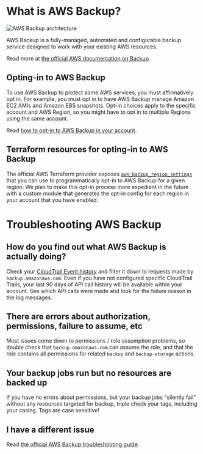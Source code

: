 # What is AWS Backup?

![AWS Backup architecture](/_docs/backup-architecture.png)

AWS Backup is a fully-managed, automated and configurable backup service designed to work with your existing AWS resources.

Read more at [the official AWS documentation on Backup](https://aws.amazon.com/backup/).

## Opting-in to AWS Backup

To use AWS Backup to protect some AWS services, you must affirmatively opt in. For example, you must opt in to have AWS Backup manage Amazon EC2 AMIs and Amazon EBS snapshots. Opt-in choices apply to the specific account and AWS Region, so you might have to opt in to multiple Regions using the same account.

Read [how to opt-in to AWS Backup in your account](https://docs.aws.amazon.com/aws-backup/latest/devguide/service-opt-in.html).

## Terraform resources for opting-in to AWS Backup

The official AWS Terraform provider exposes [`aws_backup_region_settings`](https://registry.terraform.io/providers/hashicorp/aws/latest/docs/resources/backup_region_settings) that you can use to programmatically opt-in to AWS Backup for a given region. We plan to make this opt-in process more expedient in the future with a custom module that generates the opt-in config for each region in your account that you have enabled.

# Troubleshooting AWS Backup

## How do you find out what AWS Backup is actually doing?

Check your [CloudTrail Event history](https://docs.aws.amazon.com/awscloudtrail/latest/userguide/view-cloudtrail-events.html) and filter it down to requests made by `backup.amazonaws.com`. Even if you have not configured specific CloudTrail Trails, your last 90 days of API call history will be available within your account. See which API calls were made and look for the failure reason in the log messages.

## There are errors about authorization, permissions, failure to assume, etc

Most issues come down to permissions / role assumption problems, so double check that `backup.amazonaws.com` can assume the role, and that the role contains all permissions for related `backup` and `backup-storage` actions.

## Your backup jobs run but no resources are backed up

If you have no errors about permissions, but your backup jobs "silently fail" without any resources targeted for backup, triple check your tags, including your casing. Tags are case sensitive!

## I have a different issue

Read [the official AWS Backup troubleshooting guide](https://docs.aws.amazon.com/aws-backup/latest/devguide/troubleshooting.html).
